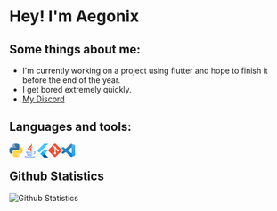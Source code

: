 # Hey! I'm Aegonix

## Some things about me: 
- I'm currently working on a project using flutter and hope to finish it before the end of the year.
- I get bored extremely quickly.
- [My Discord](https://discord.com/users/538009859778543616)



## Languages and tools:
[<img align="left" alt="Python" width="24px" src="icons/python.png"/>](https://python.org)
[<img align="left" alt="Java" width="26px" src="icons/java.png"/>](https://www.java.com/en/)
[<img align="left" alt="Flutter" width="20px" src="icons/flutter.svg"/>](https://flutter.dev/)
[<img align="left" alt="Git" width="24px" src="icons/git.png"/>](https://git-scm.com/)
[<img align="left" alt="Visual Studio Code" width="24px" src="icons/vscode.png"/>](https://code.visualstudio.com/)

<br>

## Github Statistics
![Github Statistics](https://github-readme-stats.vercel.app/api?username=aegonix)